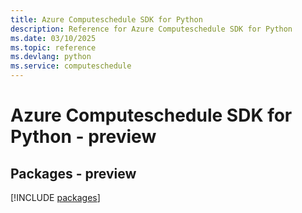 ```yaml
---
title: Azure Computeschedule SDK for Python
description: Reference for Azure Computeschedule SDK for Python
ms.date: 03/10/2025
ms.topic: reference
ms.devlang: python
ms.service: computeschedule
---
```

# Azure Computeschedule SDK for Python - preview
## Packages - preview
[!INCLUDE [packages](computeschedule-index.md)]